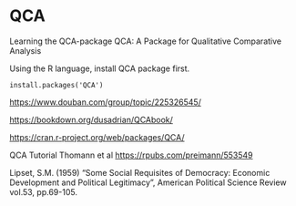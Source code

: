 # QCA
Learning the QCA-package QCA: A Package for Qualitative Comparative Analysis

Using the R language, install QCA package first. 

    install.packages('QCA')

https://www.douban.com/group/topic/225326545/

https://bookdown.org/dusadrian/QCAbook/

https://cran.r-project.org/web/packages/QCA/

QCA Tutorial Thomann et al https://rpubs.com/preimann/553549

Lipset, S.M. (1959) “Some Social Requisites of Democracy: Economic Development and Political Legitimacy”, American Political Science Review vol.53, pp.69-105.

